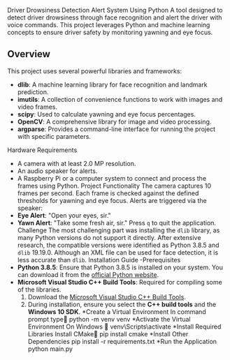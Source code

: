 Driver Drowsiness Detection Alert System Using Python
A tool designed to detect driver drowsiness through face recognition and alert the driver with voice commands. This project leverages Python and machine learning concepts to ensure driver safety by monitoring yawning and eye focus.
## Overview
This project uses several powerful libraries and frameworks:
- **dlib**: A machine learning library for face recognition and landmark prediction.
- **imutils**: A collection of convenience functions to work with images and video frames.
- **scipy**: Used to calculate yawning and eye focus percentages.
- **OpenCV**: A comprehensive library for image and video processing.
- **argparse**: Provides a command-line interface for running the project with specific parameters.

Hardware Requirements
- A camera with at least 2.0 MP resolution.
- An audio speaker for alerts.
- A Raspberry Pi or a computer system to connect and process the frames using Python.
Project Functionality
The camera captures 10 frames per second. Each frame is checked against the defined thresholds for yawning and eye focus. Alerts are triggered via the speaker:
- **Eye Alert**: "Open your eyes, sir."
- **Yawn Alert**: "Take some fresh air, sir."
Press `q` to quit the application.
Challenge
The most challenging part was installing the `dlib` library, as many Python versions do not support it directly. After extensive research, the compatible versions were identified as Python 3.8.5 and `dlib` 19.19.0. Although an XML file can be used for face detection, it is less accurate than `dlib`.
Installation Guide
-Prerequisites
- **Python 3.8.5**: Ensure that Python 3.8.5 is installed on your system. You can download it from the [official Python website](https://www.python.org/downloads/release/python-385/).
- **Microsoft Visual Studio C++ Build Tools**: Required for compiling some of the libraries.
    1. Download the [Microsoft Visual Studio C++ Build Tools](https://visualstudio.microsoft.com/visual-cpp-build-tools/).
    2. During installation, ensure you select the **C++ build tools** and the **Windows 10 SDK**.
*Create a Virtual Environment
In command prompt type  python -m venv venv
*Activate the Virtual Environment
 On Windows  venv\Scripts\activate
*Install Required Libraries
Install CMake pip install cmake
*Install Other Dependencies
 pip install -r requirements.txt
*Run the Application
   python main.py
